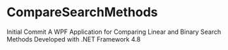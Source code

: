 # CompareSearchMethods
Initial Commit
A WPF Application for Comparing Linear and Binary Search Methods Developed with .NET Framework 4.8
